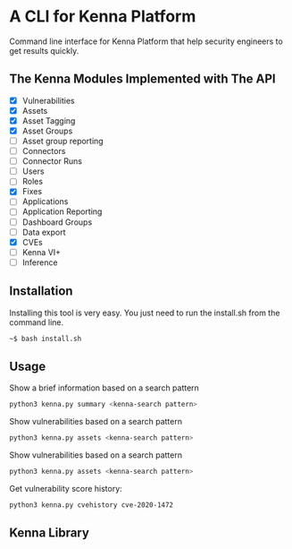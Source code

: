 # A CLI for Kenna Platform

Command line interface for Kenna Platform that help security engineers to get results quickly.  

## The Kenna Modules Implemented with The API

 - [x] Vulnerabilities
 - [x] Assets
 - [x] Asset Tagging
 - [x] Asset Groups
 - [ ] Asset group reporting
 - [ ] Connectors
 - [ ] Connector Runs
 - [ ] Users
 - [ ] Roles
 - [x] Fixes
 - [ ] Applications
 - [ ] Application Reporting
 - [ ] Dashboard Groups
 - [ ] Data export
 - [x] CVEs 
 - [ ] Kenna VI+
 - [ ] Inference

## Installation

Installing this tool is very easy. You just need to run the install.sh from the command line. 

```sh
~$ bash install.sh
```

## Usage

Show a brief information based on a search pattern
```sh
python3 kenna.py summary <kenna-search pattern>
```

Show vulnerabilities based on a search pattern
```sh
python3 kenna.py assets <kenna-search pattern>
```

Show vulnerabilities based on a search pattern
```sh
python3 kenna.py assets <kenna-search pattern>
```

Get vulnerability score history: 
```sh
python3 kenna.py cvehistory cve-2020-1472
```

## Kenna Library 


